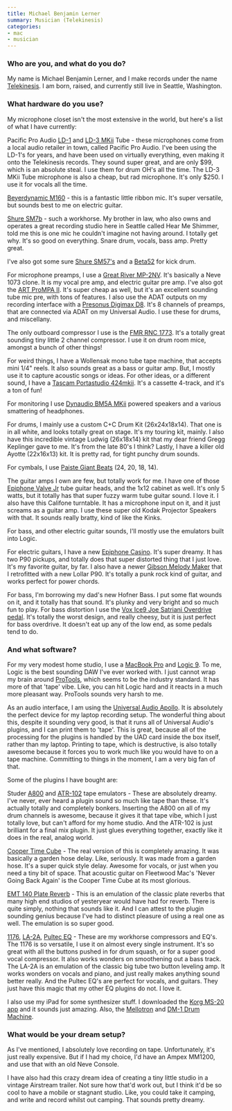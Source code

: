 ```yaml
---
title: Michael Benjamin Lerner
summary: Musician (Telekinesis)
categories:
- mac
- musician
---
```


### Who are you, and what do you do?

My name is Michael Benjamin Lerner, and I make records under the name [Telekinesis](http://www.mergerecords.com/artists/telekinesis/ "Michael's band page on Merge."). I am born, raised, and currently still live in Seattle, Washington. 

### What hardware do you use?

My microphone closet isn't the most extensive in the world, but here's a list of what I have currently:

Pacific Pro Audio [LD-1][] and [LD-3 MKii][ld-3-mkii] Tube - these microphones come from a local audio retailer in town, called Pacific Pro Audio. I've been using the LD-1's for years, and have been used on virtually everything, even making it onto the Telekinesis records. They sound super great, and are only $99, which is an absolute steal. I use them for drum OH's all the time. The LD-3 MKii Tube microphone is also a cheap, but rad microphone. It's only $250. I use it for vocals all the time. 

[Beyerdynamic M160][m-160] - this is a fantastic little ribbon mic. It's super versatile, but sounds best to me on electric guitar. 

[Shure SM7b][sm7b] - such a workhorse. My brother in law, who also owns and operates a great recording studio here in Seattle called Hear Me Shimmer, told me this is one mic he couldn't imagine not having around. I totally get why. It's so good on everything. Snare drum, vocals, bass amp. Pretty great.

I've also got some sure [Shure SM57's][sm57] and a [Beta52][beta-52a] for kick drum.

For microphone preamps, I use a [Great River MP-2NV][mp-2nv]. It's basically a Neve 1073 clone. It is my vocal pre amp, and electric guitar pre amp. I've also got the [ART ProMPA II][prompa-ii]. It's super cheap as well, but it's an excellent sounding tube mic pre, with tons of features. I also use the ADAT outputs on my recording interface with a [Presonus Digimax D8][digimax-d8]. It's 8 channels of preamps, that are connected via ADAT on my Universal Audio. I use these for drums, and miscellany.

The only outboard compressor I use is the [FMR RNC 1773][rnc1773]. It's a totally great sounding tiny little 2 channel compressor. I use it on drum room mice, amongst a bunch of other things!

For weird things, I have a Wollensak mono tube tape machine, that accepts mini 1/4" reels. It also sounds great as a bass or guitar amp. But, I mostly use it to capture acoustic songs or ideas. For other ideas, or a different sound, I have a [Tascam Portastudio 424mkii][424-mkii]. It's a cassette 4-track, and it's a ton of fun!

For monitoring I use [Dynaudio BM5A MKii][bm5a-mkii] powered speakers and a various smattering of headphones.

For drums, I mainly use a custom C+C Drum Kit (26x24x18x14). That one is in all white, and looks totally great on stage. It's my touring kit, mainly. I also have this incredible vintage Ludwig (26x18x14) kit that my dear friend Gregg Keplinger gave to me. It's from the late 80's I think? Lastly, I have a killer old Ayotte (22x16x13) kit. It is pretty rad, for tight punchy drum sounds.

For cymbals, I use [Paiste Giant Beats][giant-beat] (24, 20, 18, 14).

The guitar amps I own are few, but totally work for me. I have one of those [Epiphone Valve Jr][valve-junior] tube guitar heads, and the 1x12 cabinet as well. It's only 5 watts, but it totally has that super fuzzy warm tube guitar sound. I love it. I also have this Califone turntable. It has a microphone input on it, and it just screams as a guitar amp. I use these super old Kodak Projector Speakers with that. It sounds really bratty, kind of like the Kinks. 

For bass, and other electric guitar sounds, I'll mostly use the emulators built into Logic.

For electric guitars, I have a new [Epiphone Casino][casino]. It's super dreamy. It has two P90 pickups, and totally does that super distorted thing that I just love. It's my favorite guitar, by far. I also have a newer [Gibson Melody Maker][melody-maker] that I retrofitted with a new Lollar P90. It's totally a punk rock kind of guitar, and works perfect for power chords.

For bass, I'm borrowing my dad's new Hofner Bass. I put some flat wounds on it, and it totally has that sound. It's plunky and very bright and so much fun to play. For bass distortion I use the [Vox Ice9 Joe Satriani Overdrive pedal][ice-9]. It's totally the worst design, and really cheesy, but it is just perfect for bass overdrive. It doesn't eat up any of the low end, as some pedals tend to do.

### And what software?

For my very modest home studio, I use a [MacBook Pro][macbook-pro] and [Logic 9][logic-pro]. To me, Logic is the best sounding DAW I've ever worked with. I just cannot wrap my brain around [ProTools][pro-tools], which seems to be the industry standard. It has more of that 'tape' vibe. Like, you can hit Logic hard and it reacts in a much more pleasant way. ProTools sounds very harsh to me.

As an audio interface, I am using the [Universal Audio Apollo][apollo]. It is absolutely the perfect device for my laptop recording setup. The wonderful thing about this, despite it sounding very good, is that it runs all of Universal Audio's plugins, and I can print them to 'tape'. This is great, because all of the processing for the plugins is handled by the UAD card inside the box itself, rather than my laptop. Printing to tape, which is destructive, is also totally awesome because it forces you to work much like you would have to on a tape machine. Committing to things in the moment, I am a very big fan of that. 

Some of the plugins I have bought are:

Studer [A800][] and [ATR-102][] tape emulators - These are absolutely dreamy. I've never, ever heard a plugin sound so much like tape than these. It's actually totally and completely bonkers. Inserting the A800 on all of my drum channels is awesome, because it gives it that tape vibe, which I just totally love, but can't afford for my home studio. And the ATR-102 is just brilliant for a final mix plugin. It just glues everything together, exactly like it does in the real, analog world.

[Cooper Time Cube][time-cube] - The real version of this is completely amazing. It was basically a garden hose delay. Like, seriously. It was made from a garden hose. It's a super quick style delay. Awesome for vocals, or just when you need a tiny bit of space. That acoustic guitar on Fleetwood Mac's 'Never Going Back Again' is the Cooper Time Cube at its most glorious.

[EMT 140 Plate Reverb][140] - This is an emulation of the classic plate reverbs that many high end studios of yesteryear would have had for reverb. There is quite simply, nothing that sounds like it. And I can attest to the plugin sounding genius because I've had to distinct pleasure of using a real one as well. The emulation is so super good.

[1176][], [LA-2A][], [Pultec EQ][pro-eq] - These are my workhorse compressors and EQ's. The 1176 is so versatile, I use it on almost every single instrument. It's so great with all the buttons pushed in for drum squash, or for a super good vocal compressor. It also works wonders on smoothening out a bass track. The LA-2A is an emulation of the classic big tube two button leveling amp. It works wonders on vocals and piano, and just really makes anything sound better really. And the Pultec EQ's are perfect for vocals, and guitars. They just have this magic that my other EQ plugins do not. I love it.

I also use my iPad for some synthesizer stuff. I downloaded the [Korg MS-20 app][ims-20-ios] and it sounds just amazing. Also, the [Mellotron][m3000-ios] and [DM-1 Drum Machine][dm1-ios].

### What would be your dream setup?

As I've mentioned, I absolutely love recording on tape. Unfortunately, it's just really expensive. But if I had my choice, I'd have an Ampex MM1200, and use that with an old Neve Console. 

I have also had this crazy dream idea of creating a tiny little studio in a vintage Airstream trailer. Not sure how that'd work out, but I think it'd be so cool to have a mobile or stagnant studio. Like, you could take it camping, and write and record whilst out camping. That sounds pretty dreamy.

[424-mkii]: http://homerecording.com/tas424.html "A portable recorder/mixer."
[apollo]: http://www.uaudio.com/interfaces/apollo.html "A Firewire/Thunderbolt audio interface."
[beta-52a]: http://www.shure.com/americas/products/microphones/beta/beta-52a-kick-drum-microphone "A kick drum microphone."
[bm5a-mkii]: https://www.amazon.com/Dynaudio-BM5A-mkII-Channel-Monitor/dp/B0050SNCPM "Studio speakers."
[casino]: http://www.epiphone.com/products/electrics/archtop/casino.aspx "An electric guitar."
[digimax-d8]: https://www.presonus.com/products/DigiMax-D8 "An eight channel preamp."
[giant-beat]: http://www.paiste.com/e/cymbals.php?action=category&category=7&family=7&model=91 "Drum cymbals."
[ice-9]: https://www.amazon.com/Vox-JS-OD-Overdrive-Effect-Pedal/dp/B003N11AIY "An overdrive pedal for guitars."
[ld-1]: http://www.pacificproaudio.com/ld1_specs.asp "A condenser microphone."
[ld-3-mkii]: https://web.archive.org/web/20120913073411/http://store.pacificproaudio.com/product_info.php/products_id/118 "A condenser microphone."
[m-160]: https://north-america.beyerdynamic.com/shop/mp/microphones/vocals-and-instruments/studio-vocals/m-160.html "A double ribbon microphone."
[macbook-pro]: https://www.apple.com/macbook-pro/ "A laptop."
[melody-maker]: http://www2.gibson.com/products/electric-guitars/melody-maker/gibson-usa/melody-maker.aspx "An electric guitar."
[mp-2nv]: https://www.amazon.com/Great-River-MP-2NV-Channel-Preamp/dp/B003Y583H0 "A two channel mic preamp."
[prompa-ii]: http://artproaudio.com/art_products/signal_processing/multi_channel_tube_preamps/product/pro_mpa-ii/ "A two channel microphone preamp."
[rnc1773]: https://www.amazon.com/FMR-RNC-1773-Compressor-Unit/dp/B0006I935Y "A stereo compressor."
[sm57]: http://www.shure.com/americas/products/microphones/sm/sm57-instrument-microphone "An instrument microphone."
[sm7b]: http://www.shure.com/americas/products/microphones/sm/sm7b-vocal-microphone "A dynamic microphone."
[valve-junior]: https://en.wikipedia.org/wiki/Epiphone_Valve_Junior "A guitar amp."
[1176]: http://www.uaudio.com/store/compressors-limiters/1176-collection.html "An audio plugin that emulates the 1176 limiter."
[140]: http://www.uaudio.com/store/reverbs/emt-140.html "An audio plugin that emulates the 140 reverberator."
[a800]: http://www.uaudio.com/store/special-processing/studer-a800-tape-recorder.html "An audio plugin that emulates the A800 tape machine."
[atr-102]: http://www.uaudio.com/store/special-processing/ampex-atr-102.html "An audio plugin that emulates the ATR-102 tape machine."
[dm1-ios]: http://fingerlab.net/portfolio/dm1 "A drum machine app."
[ims-20-ios]: https://itunes.apple.com/us/app/korg-ims-20/id401142966 "An app that recreates the MS-20 analog synth."
[la-2a]: http://www.uaudio.com/store/compressors-limiters/la-2a.html "An audio plugin that emulates the LA-2A levelling amp."
[logic-pro]: https://www.apple.com/logic-pro/ "A professional audio application for the Mac."
[m3000-ios]: https://itunes.apple.com/us/app/mellotronics-m3000-for-ipad/id375100093 "An app that recreates the M3000 tape replay instrument."
[pro-eq]: http://www.uaudio.com/store/equalizers/pultec-pro.html "An audio plugin that emulates the MEQ-5 and EQP-1A equalizers."
[pro-tools]: http://www.avid.com/US/products/Pro-Tools-8-Software "Audio editing and processing software."
[time-cube]: http://www.uaudio.com/store/delay-modulation/cooper-time-cube.html "An audio plugin that emulates the Time Cube audio delay."
